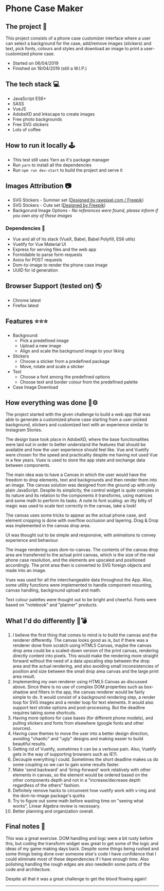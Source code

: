 Phone Case Maker
===

## The project 🧙
This project consists of a phone case customizer interface where a user can select a background for the case, 
add/remove images (stickers) and text, pick fonts, colours and styles and download an image to print a user-customized phone case.
* Started on 06/04/2019
* Finished on 19/04/2019 (still a W.I.P.)

## The tech stack 💻
* JavaScript ES6+
* SASS
* VueJS
* AdobeXD and Inkscape to create images
* Free photo backgrounds
* Free SVG stickers
* Lots of coffee

## How to run it locally 🕹
* This test still uses Yarn as it's package manager
* Run `yarn` to install all the dependencies
* Run `npm run dev-start` to build the project and serve it


## Images Attribution 📷️
* SVG Stickers - Summer set (<a href="http://www.freepik.com">Designed by rawpixel.com / Freepik</a>)
* SVG Stickers - Cute set (<a href="http://www.freepik.com">Designed by Freepik</a>)
* Backgorund Image Options - *No references were found, please inform if you own any of these images*

### Dependencies 🌋
* Vue and all of its stack (VueX, Babel, Babel Polyfill, ES6 utils)
* Vuetify for Vue Material UI
* Express for serving files and the web app
* Formidable to parse form requests
* Axios for POST requests
* Dom-to-image to render the phone case image
* UUID for id generation

## Browser Support (tested on) 🌎
* Chrome latest
* Firefox latest

## Features ⭐️⭐️⭐️
* Background:
  * Pick a predefined image
  * Upload a new image
  * Align and scale the background image to your liking
* Stickers
  * Choose a sticker from a predefined package
  * Move, rotate and scale a sticker
* Text
  * Choose a font among the predefined options
  * Choose text and border colour from the predefined palette
* Case Image Download


## How everything was done 🔧⚙️
The project started with the given challenge to build a web app that was able to generate a customized phone case starting from a user-picked background, stickers and customized text with an experience similar to Instagram Stories.

The design base took place in AdobeXD, where the base functionalities were laid out in order to better understand the features that should be available and how the user experience should feel like. Vue and Vuetify were chosen for the speed and practicality despite me having not used Vue in a few years. Vuex is used to store the app state and exchange data between components.

The main idea was to have a Canvas in which the user would have the freedom to drop elements, text and backgrounds and then render them into an image. The canvas solution was designed from the ground up with only plain JavaScript. Despite its simplicity, the control widget is quite complex in its nature and its relation to the components it transforms, using matrices and some math to perform its tasks. A note to font scaling: an itty bitty of magic was used to scale text correctly in the canvas, take a look!

The canvas uses some tricks to appear as the actual phone case, and element cropping is done with overflow occlusion and layering. Drag & Drop was implemented in the canvas drop area.

UI was thought out to be simple and responsive, with animations to convey experience and behaviour.

The image rendering uses dom-to-canvas. The contents of the canvas drop area are transferred to the actual print canvas, which is the size of the real phone case resolution, and the elements are upscaled and positioned accordingly. The print area then is converted to SVG foreign objects and made into an image.

Vuex was used for all the interchangeable data throughout the App. Also, some utility functions were implemented to handle component mounting, canvas handling, background upload and math.

Text colour palettes were thought out to be bright and cheerful. Fonts were based on "notebook" and "planner" products.


## What I'd do differently 🔮💣️
1. I believe the first thing that comes to mind is to build the canvas and the renderer differently. The canvas looks good as is, but if there was a renderer done from scratch using HTML5 Canvas, maybe the canvas drop area could be a scaled-down version of the print canvas, rendering directly content into pixels. This would make the rendering more straight forward without the need of a data upscaling step between the drop area and the actual rendering, and also avoiding small inconsistencies of position and size between the small drop area canvas and the large print area result.
2. Implementing my own renderer using HTML5 Canvas as discussed above. Since there is no use of complex DOM properties such as box-shadow and filters in the app, the canvas renderer would be fairly simple to do. It would consist of a background rendering step, a render loop for SVG images and a render loop for text elements. It would also support text stroke options and post-processing. But the deadline requires taking some shortcuts.
3. Having more options for case bases (for different phone models), and pulling stickers and fonts from elsewhere (google fonts and other sources).
4. Having case themes to move the user into a better design direction, avoiding "chaotic" and "ugly" designs and making easier to build beautiful results.
5. Getting rid of Vuetify, sometimes it can be a verbose pain. Also, Vuetify gets in the way of supporting browsers such as IE11.
6. Decouple everything I could. Sometimes the short deadline makes us do some coupling so we can to gain some results faster.
7. Make 'send backward' and 'bring-forward' work relatively with other elements in canvas, so the element would be ordered based on the other components depth and not in a "increase/decrease depth regardless of the others" fashion.
8. Definitely remove hacks to circunvent how vuetify work with v-img and the dom-to-image package's quirks
9. Try to figure out some math before wasting time on "seeing what works", Linear Algebra review is necessary.
10. Better planning and organization overall.

## Final notes 📔
This was a great exercise. DOM handling and logc were a bit rusty before this, but coding the transform widget was great to get some of the logic and ideas of my game making days back. Despite some things being rushed and some things being done over someone else's code I have confidence that I could eliminate most of these dependencies if I have enough time. Also polishing handling the rough edges are also neededin some parts of the code and architecture.

Despite all that it was a great challenge to get the blood flowing again!

___
